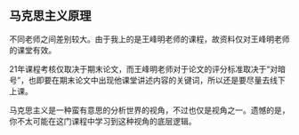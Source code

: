 ## 马克思主义原理

不同老师之间差别较大。由于我上的是王峰明老师的课程，故资料仅对王峰明老师的课堂有效。

21年课程考核仅取决于期末论文，而王峰明老师对于论文的评分标准取决于“对暗号”，也即要在期末论文中出现他课堂讲述内容的关键词，所以还是要尽量去线下上课。

马克思主义是一种蛮有意思的分析世界的视角，不过也仅是视角之一。遗憾的是，你不太可能在这门课程中学习到这种视角的底层逻辑。